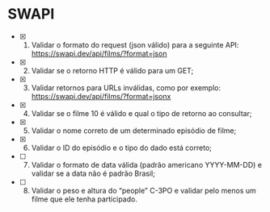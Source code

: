 # SWAPI

- [x] 1. Validar o formato do request (json válido) para a seguinte API:  <https://swapi.dev/api/films/?format=json>

- [x] 2. Validar se o retorno HTTP é válido para um GET;

- [x] 3. Validar retornos para URLs inválidas, como por exemplo: <https://swapi.dev/api/films/?format=jsonx>

- [x] 4. Validar se o filme 10 é válido e qual o tipo de retorno ao consultar;

- [x] 5. Validar o nome correto de um determinado episódio de filme;

- [x] 6. Validar o ID do episódio e o tipo do dado está correto;

- [ ] 7. Validar o formato de data válida (padrão americano YYYY-MM-DD) e validar se a data não é padrão Brasil;

- [ ] 8. Validar o peso e altura do “people” C-3PO e validar pelo menos um filme que  ele tenha participado.
